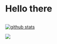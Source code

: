 Hello there
===

<div style="width: 100%; display: flex">
  
  [![github stats](https://github-readme-stats.vercel.app/api?username=elias-knodel&show_icons=true&theme=synthwave&title_color=7289DA&icon_color=7289DA&text_color=8163E3&count_private=true)](https://github.com/elias-knodel/github-readme-stats)

</div>

<div style="width: 100%; display: flex">
  <a href="https://discord.gg/Ns8Yygf"><img src="https://invidget.switchblade.xyz/Ns8Yygf?theme=dark" /></a>
</div>
